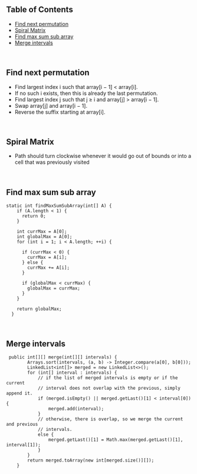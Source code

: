 ## Table of Contents
- [Find next permutation](#find-next-permutation)
- [Spiral Matrix](#spiral-matrix)
- [Find max sum sub array](#find-max-sum-sub-array)
- [Merge intervals](#merge-intervals)

<br>

## Find next permutation
- Find largest index i such that array[i − 1] < array[i].
- If no such i exists, then this is already the last permutation.
- Find largest index j such that j ≥ i and array[j] > array[i − 1].
- Swap array[j] and array[i − 1].
- Reverse the suffix starting at array[i].

<br>

## Spiral Matrix
- Path should turn clockwise whenever it would go out of bounds or into a cell that was previously visited

<br>

## Find max sum sub array
```
static int findMaxSumSubArray(int[] A) {
    if (A.length < 1) {
      return 0;
    }

    int currMax = A[0];
    int globalMax = A[0];
    for (int i = 1; i < A.length; ++i) {

      if (currMax < 0) {
        currMax = A[i];
      } else {
        currMax += A[i];
      }

      if (globalMax < currMax) {
        globalMax = currMax;
      }
    }

    return globalMax;
  }
```

<br>

## Merge intervals

```
 public int[][] merge(int[][] intervals) {
        Arrays.sort(intervals, (a, b) -> Integer.compare(a[0], b[0]));
        LinkedList<int[]> merged = new LinkedList<>();
        for (int[] interval : intervals) {
            // if the list of merged intervals is empty or if the current
            // interval does not overlap with the previous, simply append it.
            if (merged.isEmpty() || merged.getLast()[1] < interval[0]) {
                merged.add(interval);
            }
            // otherwise, there is overlap, so we merge the current and previous
            // intervals.
            else {
                merged.getLast()[1] = Math.max(merged.getLast()[1], interval[1]);
            }
        }
        return merged.toArray(new int[merged.size()][]);
    }
```